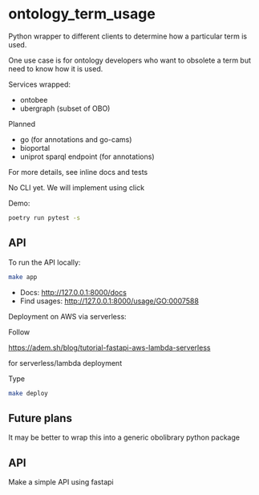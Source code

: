 # ontology_term_usage

Python wrapper to different clients to determine how a particular term is used.

One use case is for ontology developers who want to obsolete a term but need to know how it is used.

Services wrapped:

 * ontobee
 * ubergraph (subset of OBO)

Planned

 * go (for annotations and go-cams)
 * bioportal
 * uniprot sparql endpoint (for annotations)

For more details, see inline docs and tests

No CLI yet. We will implement using click

Demo:

```bash
poetry run pytest -s
```

## API

To run the API locally:

```bash
make app
```

 * Docs: http://127.0.0.1:8000/docs
 * Find usages: http://127.0.0.1:8000/usage/GO:0007588

Deployment on AWS via serverless:

Follow 

https://adem.sh/blog/tutorial-fastapi-aws-lambda-serverless

for serverless/lambda deployment

Type

```bash
make deploy
```

## Future plans

It may be better to wrap this into a generic obolibrary python package

## API

Make a simple API using fastapi
 
